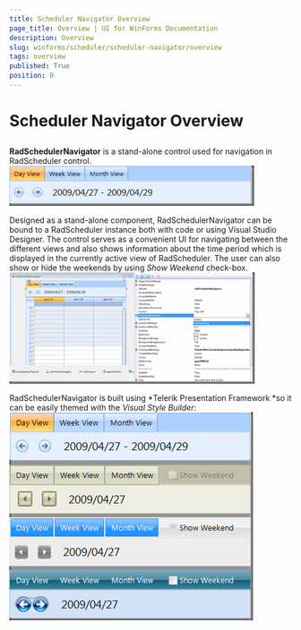 ```yaml
---
title: Scheduler Navigator Overview
page_title: Overview | UI for WinForms Documentation
description: Overview
slug: winforms/scheduler/scheduler-navigator/overview
tags: overview
published: True
position: 0
---
```


# Scheduler Navigator Overview



## 

__RadSchedulerNavigator__ is a stand-alone control used for navigation in RadScheduler control. ![scheduler-scheduler-navigator-overview 001](images/scheduler-scheduler-navigator-overview001.png)

Designed as a stand-alone component, RadSchedulerNavigator can be bound to a RadScheduler instance both with code or using Visual Studio Designer. The control serves as a convenient UI for navigating between the different views and also shows information about the time period which is displayed in the currently active view of RadScheduler. The user can also show or hide the weekends by using *Show Weekend* check-box.![scheduler-scheduler-navigator-overview 002](images/scheduler-scheduler-navigator-overview002.png)

RadSchedulerNavigator is built using *Telerik Presentation Framework *so it can be easily themed with the *Visual Style Builder*:![scheduler-scheduler-navigator-overview 003](images/scheduler-scheduler-navigator-overview003.png)
